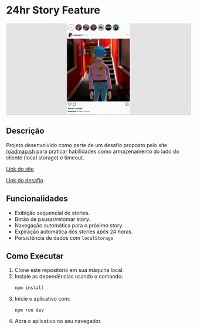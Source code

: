 # 24hr Story Feature 

![Preview da aplicação](.github/preview.png)

## Descrição

Projeto desenvolvido como parte de um desafio proposto pelo site [roadmap.sh](https://roadmap.sh) para praticar habilidades como armazenamento do lado do cliente (local storage) e timeout.

[Link do site](https://24hr-story-feature-lheerme.vercel.app)

[Link do desafio](https://roadmap.sh/projects/stories-feature)


## Funcionalidades

- Exibição sequencial de stories.
- Botão de pausar/retomar story.
- Navegação automática para o próximo story.
- Expiração automática dos stories após 24 horas.
- Persistência de dados com `localStorage`

## Como Executar

1. Clone este repositório em sua máquina local.
2. Instale as dependências usando o comando:
   ```
   npm install
   ```
3. Inicie o aplicativo com:
   ```
   npm run dev
   ```
4. Abra o aplicativo no seu navegador.